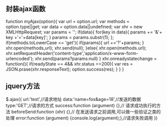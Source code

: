 ## 封装ajax函数

function myAjax(option){
    var url = option.url;
    var methods = option.type||get;
    var data = option.data||undefined;
    var xhr = new XMLHttpRequest;
    var params = '';
   if(data){
       for(key in data){
           params += '&'+ key +'='+data[key]';
       }
       params = params.substr(1);
   };
   if(methods.toLowerCase == 'get'){
       if(params){
           url +='?'+params;
       }
       xhr.open(methods,url);
       xhr.send(null);
   }else{
       xhr.open(methods.url);
       xhr.setRequestHeader('content-type','application/x-www-form-urlencoded');
       xhr.send(params?params:null)
   }
   xhr.onreadystatechange = function(){
       if(readyState == 4&& xhr.status ==200){
          var res = JSON.prase(xhr.responseText);
          option.success(res);
       }
   }
}
## jquery方法
$.ajax({
        url:'test',//请求地址
        data:'name=fox&age=18',//发送的数据
        type:'GET',//请求的方式
        success:function (argument) {},// 请求成功执行的方法
        beforeSend:function (xhr) {},// 在发送请求之前调用,可以做一些验证之类的处理
        error:function (argument) {console.log(argument);},//请求失败调用
    })

